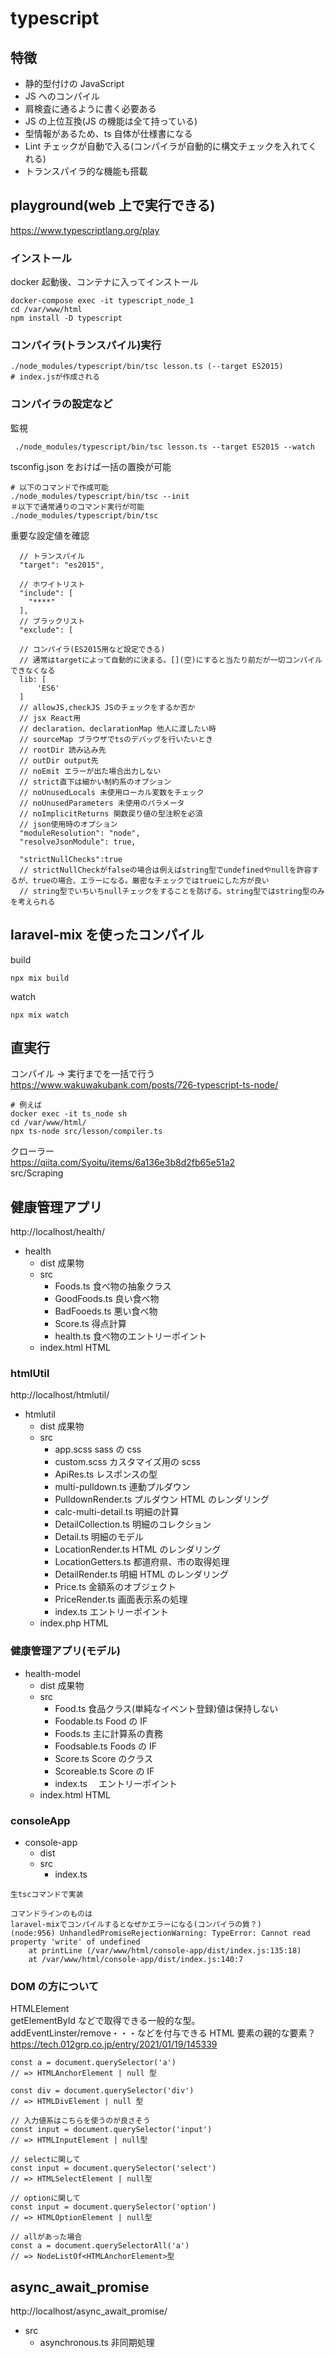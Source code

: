 # typescript

## 特徴

- 静的型付けの JavaScript
- JS へのコンパイル
- 肩検査に通るように書く必要ある
- JS の上位互換(JS の機能は全て持っている)
- 型情報があるため、ts 自体が仕様書になる
- Lint チェックが自動で入る(コンパイラが自動的に構文チェックを入れてくれる)
- トランスパイラ的な機能も搭載

## playground(web 上で実行できる)

https://www.typescriptlang.org/play

### インストール

docker 起動後、コンテナに入ってインストール

```
docker-compose exec -it typescript_node_1
cd /var/www/html
npm install -D typescript
```

### コンパイラ(トランスパイル)実行

```
./node_modules/typescript/bin/tsc lesson.ts (--target ES2015)
# index.jsが作成される
```

### コンパイラの設定など

監視

```
 ./node_modules/typescript/bin/tsc lesson.ts --target ES2015 --watch
```

tsconfig.json をおけば一括の置換が可能

```
# 以下のコマンドで作成可能
./node_modules/typescript/bin/tsc --init
＃以下で通常通りのコマンド実行が可能
./node_modules/typescript/bin/tsc
```

重要な設定値を確認

```
  // トランスパイル
  "target": "es2015",

  // ホワイトリスト
  "include": [
    "****"
  ],
  // ブラックリスト
  "exclude": [

  // コンパイラ(ES2015用など設定できる)
  // 通常はtargetによって自動的に決まる。[](空)にすると当たり前だが一切コンパイルできなくなる
  lib: [
      'ES6'
  ]
  // allowJS,checkJS JSのチェックをするか否か
  // jsx React用
  // declaration、declarationMap 他人に渡したい時
  // sourceMap ブラウザでtsのデバッグを行いたいとき
  // rootDir 読み込み先
  // outDir output先
  // noEmit エラーが出た場合出力しない
  // strict直下は細かい制約系のオプション
  // noUnusedLocals 未使用ローカル変数をチェック
  // noUnusedParameters 未使用のパラメータ
  // noImplicitReturns 関数戻り値の型注釈を必須
  // json使用時のオプション
  "moduleResolution": "node",
  "resolveJsonModule": true,

  "strictNullChecks":true
  // strictNullCheckがfalseの場合は例えばstring型でundefinedやnullを許容するが、trueの場合、エラーになる。厳密なチェックではtrueにした方が良い
  // string型でいちいちnullチェックをすることを防げる。string型ではstring型のみを考えられる
```

## laravel-mix を使ったコンパイル

build

```
npx mix build
```

watch

```
npx mix watch
```

## 直実行

コンパイル → 実行までを一括で行う
https://www.wakuwakubank.com/posts/726-typescript-ts-node/

```
# 例えば
docker exec -it ts_node sh
cd /var/www/html/
npx ts-node src/lesson/compiler.ts
```

クローラー<br>
https://qiita.com/Syoitu/items/6a136e3b8d2fb65e51a2<br>
src/Scraping

## 健康管理アプリ

http://localhost/health/

- health
  - dist 成果物
  - src
    - Foods.ts 食べ物の抽象クラス
    - GoodFoods.ts 良い食べ物
    - BadFooeds.ts 悪い食べ物
    - Score.ts 得点計算
    - health.ts 食べ物のエントリーポイント
  - index.html HTML

### htmlUtil

http://localhost/htmlutil/

- htmlutil
  - dist 成果物
  - src
    - app.scss sass の css
    - custom.scss カスタマイズ用の scss
    - ApiRes.ts レスポンスの型
    - multi-pulldown.ts 連動プルダウン
    - PulldownRender.ts プルダウン HTML のレンダリング
    - calc-multi-detail.ts 明細の計算
    - DetailCollection.ts 明細のコレクション
    - Detail.ts 明細のモデル
    - LocationRender.ts HTML のレンダリング
    - LocationGetters.ts 都道府県、市の取得処理
    - DetailRender.ts 明細 HTML のレンダリング
    - Price.ts 金額系のオブジェクト
    - PriceRender.ts 画面表示系の処理
    - index.ts エントリーポイント
  - index.php HTML

### 健康管理アプリ(モデル)

- health-model
  - dist 成果物
  - src
    - Food.ts 食品クラス(単純なイベント登録)値は保持しない
    - Foodable.ts Food の IF
    - Foods.ts 主に計算系の責務
    - Foodsable.ts Foods の IF
    - Score.ts Score のクラス
    - Scoreable.ts Score の IF
    - index.ts 　エントリーポイント
  - index.html HTML

### consoleApp

- console-app
  - dist
  - src
    - index.ts

```
生tscコマンドで実装

コマンドラインのものは
laravel-mixでコンパイルするとなぜかエラーになる(コンパイラの質？)
(node:956) UnhandledPromiseRejectionWarning: TypeError: Cannot read property 'write' of undefined
    at printLine (/var/www/html/console-app/dist/index.js:135:18)
    at /var/www/html/console-app/dist/index.js:140:7

```

### DOM の方について

HTMLElement<br>
getElementById などで取得できる一般的な型。addEventLinster/remove・・・などを付与できる
HTML 要素の親的な要素？
https://tech.012grp.co.jp/entry/2021/01/19/145339

```
const a = document.querySelector('a')
// => HTMLAnchorElement | null 型

const div = document.querySelector('div')
// => HTMLDivElement | null 型

// 入力値系はこちらを使うのが良さそう
const input = document.querySelector('input')
// => HTMLInputElement | null型

// selectに関して
const input = document.querySelector('select')
// => HTMLSelectElement | null型

// optionに関して
const input = document.querySelector('option')
// => HTMLOptionElement | null型

// allがあった場合
const a = document.querySelectorAll('a')
// => NodeListOf<HTMLAnchorElement>型
```

## async_await_promise

http://localhost/async_await_promise/

- src
  - asynchronous.ts 非同期処理

